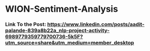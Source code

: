# WION-Sentiment-Analysis

### Link To the Post: https://www.linkedin.com/posts/aadit-palande-839a8b22a_nlp-project-activity-6989779359779700736-5k5F?utm_source=share&utm_medium=member_desktop
